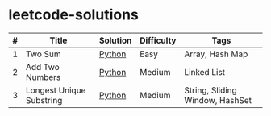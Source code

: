 # leetcode-solutions

| # | Title                    | Solution                              | Difficulty | Tags              |
|---|--------------------------|---------------------------------------|------------|-------------------|
| 1 | Two Sum                  | [Python](Easy/two_sum.py)             | Easy       | Array, Hash Map    |
| 2 | Add Two Numbers          | [Python](Medium/add_two_numbers.py)   | Medium     | Linked List    |
| 3 | Longest Unique Substring | [Python](Medium/longest_substring.py) | Medium     | String, Sliding Window, HashSet    |
 